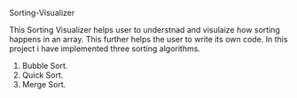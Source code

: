 Sorting-Visualizer

This Sorting Visualizer helps user to understnad and visulaize how sorting happens in an array. This further helps the user to write its own code.
In this project i have implemented three sorting algorithms.
1) Bubble Sort.
2) Quick Sort.
3) Merge Sort.
